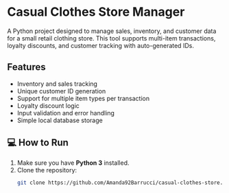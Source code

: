 # Casual Clothes Store Manager

A Python project designed to manage sales, inventory, and customer data for a small retail clothing store. This tool supports multi-item transactions, loyalty discounts, and customer tracking with auto-generated IDs.

## Features
- Inventory and sales tracking
- Unique customer ID generation
- Support for multiple item types per transaction
- Loyalty discount logic
- Input validation and error handling
- Simple local database storage

## 💻 How to Run
1. Make sure you have **Python 3** installed.
2. Clone the repository:
   ```bash
   git clone https://github.com/Amanda92Barrucci/casual-clothes-store.git

